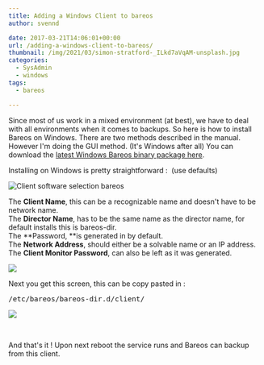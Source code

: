 ```yaml
---
title: Adding a Windows Client to bareos
author: svennd

date: 2017-03-21T14:06:01+00:00
url: /adding-a-windows-client-to-bareos/
thumbnail: /img/2021/03/simon-stratford-_ILkd7aVqAM-unsplash.jpg
categories:
  - SysAdmin
  - windows
tags:
  - bareos

---
```

Since most of us work in a mixed environment (at best), we have to deal with all environments when it comes to backups. So here is how to install Bareos on Windows. There are two methods described in the manual. However I'm doing the GUI method. (It's Windows after all) You can download the [latest Windows Bareos binary package here][1].

<!--more-->

Installing on Windows is pretty straightforward :  (use defaults)

![Client software selection bareos](/img/2017/03/selection.png)

The **Client Name**, this can be a recognizable name and doesn't have to be network name.  
The **Director Name**, has to be the same name as the director name, for default installs this is bareos-dir.  
The **Password, **is generated in by default.  
The **Network Address**, should either be a solvable name or an IP address.  
The **Client Monitor Password**, can also be left as it was generated.

[![](/img/2017/03/setup.png)][2]

Next you get this screen, this can be copy pasted in :

<pre>/etc/bareos/bareos-dir.d/client/</pre>

[![](/img/2017/03/config_for_dir.png)][3]

&nbsp;

And that's it ! Upon next reboot the service runs and Bareos can backup from this client.

 [1]: http://download.bareos.org/bareos/release/latest/windows/
 [2]: /img/2017/03/setup.png
 [3]: /img/2017/03/config_for_dir.png
